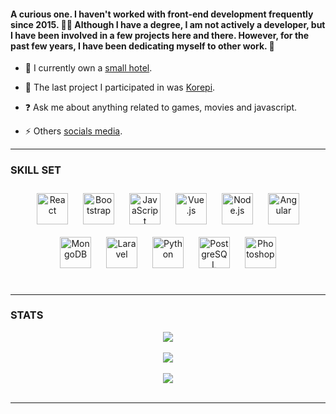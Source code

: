 #### A curious one. I haven't worked with front-end development frequently since 2015. 👨‍💻 Although I have a degree, I am not actively a developer, but I have been involved in a few projects here and there. However, for the past few years, I have been dedicating myself to other work. 🚀  
  

- 🏨 I currently own a [small hotel](https://instagram.com/cantinhodosossegohotel).  
  

- 🌱 The last project I participated in was [Korepi](https://github.com/Korepi/Korepi).  
  

- ❓ Ask me about anything related to games, movies and javascript.  
  

- ⚡ Others [socials media](https://slat.cc/sabala).  

----
 
### SKILL SET  
<table> 
    <div align="center">  
        <a href="https://reactjs.org/" target="_blank"><img style="margin: 10px" src="https://profilinator.rishav.dev/skills-assets/react-original-wordmark.svg" alt="React" height="50" /></a>  
        <a href="https://getbootstrap.com/docs/3.4/javascript/" target="_blank"><img style="margin: 10px" src="https://profilinator.rishav.dev/skills-assets/bootstrap-plain.svg" alt="Bootstrap" height="50" /></a>  
        <a href="https://www.javascript.com/" target="_blank"><img style="margin: 10px" src="https://profilinator.rishav.dev/skills-assets/javascript-original.svg" alt="JavaScript" height="50" /></a>  
        <a href="https://vuejs.org/" target="_blank"><img style="margin: 10px" src="https://profilinator.rishav.dev/skills-assets/vuejs-original-wordmark.svg" alt="Vue.js" height="50" /></a>  
        <a href="https://nodejs.org/" target="_blank"><img style="margin: 10px" src="https://profilinator.rishav.dev/skills-assets/nodejs-original-wordmark.svg" alt="Node.js" height="50" /></a>  
        <a href="https://angular.io/" target="_blank"><img style="margin: 10px" src="https://profilinator.rishav.dev/skills-assets/angularjs-original.svg" alt="Angular" height="50" /></a>  
        <a href="https://www.mongodb.com/" target="_blank"><img style="margin: 10px" src="https://profilinator.rishav.dev/skills-assets/mongodb-original-wordmark.svg" alt="MongoDB" height="50" /></a>  
        <a href="https://laravel.com/" target="_blank"><img style="margin: 10px" src="https://profilinator.rishav.dev/skills-assets/laravel-plain-wordmark.svg" alt="Laravel" height="50" /></a>  
        <a href="https://www.python.org/" target="_blank"><img style="margin: 10px" src="https://profilinator.rishav.dev/skills-assets/python-original.svg" alt="Python" height="50" /></a>  
        <a href="https://www.postgresql.org/" target="_blank"><img style="margin: 10px" src="https://profilinator.rishav.dev/skills-assets/postgresql-original-wordmark.svg" alt="PostgreSQL" height="50" /></a>  
        <a href="https://www.adobe.com/in/products/photoshop.html" target="_blank"><img style="margin: 10px" src="https://profilinator.rishav.dev/skills-assets/photoshop-plain.svg" alt="Photoshop" height="50" /></a>  
    </div>
</table>

----

### STATS 
<div align="center"><img src="https://github-readme-stats.vercel.app/api/top-langs/?username=sabala&hide_border=true&layout=compact" align="center" /></div>  

<br/>

<div align="center">
            <a href="https://ko-fi.com/sabala" target="_blank" style="display: inline-block;">
                <img
                    src="https://img.shields.io/badge/Donate-Ko--fi-F16061.svg?style=flat-square&logo=ko-fi" 
                    align="center"
                />
            </a>
</div>

<br />

<div align="center">
<img src="https://komarev.com/ghpvc/?username=sabala&&style=flat-square" align="center" />
</div>  
<br/>  

----
